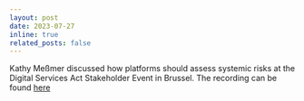 ```yaml
---
layout: post
date: 2023-07-27
inline: true
related_posts: false
---
```


Kathy Meßmer discussed how platforms should assess systemic risks at the Digital Services Act Stakeholder Event in Brussel. The recording can be found [here](https://www.youtube.com/watch?v=3ruDVtlPF8w)